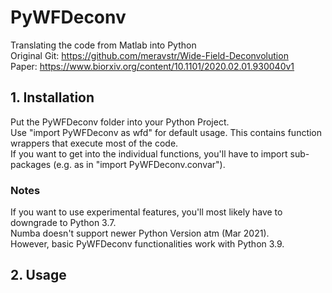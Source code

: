 # PyWFDeconv
Translating the code from Matlab into Python  
Original Git: https://github.com/meravstr/Wide-Field-Deconvolution  
Paper: https://www.biorxiv.org/content/10.1101/2020.02.01.930040v1  


## 1. Installation  
Put the PyWFDeconv folder into your Python Project.  
Use "import PyWFDeconv as wfd" for default usage. This contains function wrappers that execute most of the code.  
If you want to get into the individual functions, you'll have to import sub-packages (e.g. as in "import PyWFDeconv.convar").  
### Notes  
If you want to use experimental features, you'll most likely have to downgrade to Python 3.7.  
Numba doesn't support newer Python Version atm (Mar 2021).  
However, basic PyWFDeconv functionalities work with Python 3.9.

## 2. Usage
